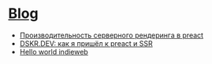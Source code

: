 # [Blog](./blog/README.md)

- [Производительность серверного рендеринга в preact](.blog/2020-01-15/README.md)
- [DSKR.DEV: как я пришёл к preact и SSR](.blog/2020-01-07/README.md)
- [Hello world indieweb](.blog/2019-12-16/README.md)
